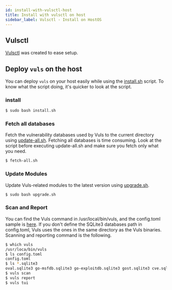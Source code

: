 ```yaml
---
id: install-with-vulsctl-host
title: Install with vulsctl on host
sidebar_label: Vulsctl - Install on HostOS
---
```


## Vulsctl

[Vulsctl](https://github.com/vulsio/vulsctl) was created to ease setup.

## Deploy `vuls` on the host

You can deploy `vuls` on your host easily while using the [install.sh](https://github.com/vulsio/vulsctl/blob/master/install-host/install.sh) script.
To know what the script doing, it's quicker to look at the script.

### install

```bash
$ sudo bash install.sh
```

### Fetch all databases

Fetch the vulnerability databases used by Vuls to the current directory using [update-all.sh](https://github.com/vulsio/vulsctl/blob/master/install-host/update-all.sh).
Fetching all databases is time consuming. Look at the script before executing update-all.sh and make sure you fetch only what you need.

```bash
$ fetch-all.sh
```

### Update Modules

Update Vuls-related modules to the latest version using [upgrade.sh](https://github.com/vulsio/vulsctl/blob/master/install-host/upgrade.sh).

```bash
$ sudo bash upgrade.sh
```

### Scan and Report

You can find the Vuls command in /usr/local/bin/vuls, and the config.toml sample is [here](https://github.com/vulsio/vulsctl). If you don't define the SQLite3 databases path in config.toml, Vuls uses the ones in the same directory as the Vuls binaries.
Scanning and reporting command is the following.

```bash
$ which vuls
/usr/loca/bin/vuls
$ ls config.toml
config.toml
$ ls *.sqlite3
oval.sqlite3 go-msfdb.sqlite3 go-exploitdb.sqlite3 gost.sqlite3 cve.sqlite3
$ vuls scan
$ vuls report
$ vuls tui
```
